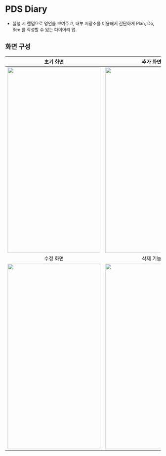# PDS Diary
- 실행 시 랜덤으로 명언을 보여주고, 내부 저장소를 이용해서 간단하게 Plan, Do, See 를 작성할 수 있는 다이어리 앱.
## 화면 구성 

| 초기 화면 | 추가 화면|
|:---:|:---:|
|<img src = "https://user-images.githubusercontent.com/96932116/207522859-d08d144f-a1ef-423c-9f6b-c729a61d4746.PNG" width="300" height="600">|<img src = "https://user-images.githubusercontent.com/96932116/207522930-9f5f19d4-0bec-4f9a-9200-0bf1ec7368c9.PNG" width="300" height="600">|
| 수정 화면 | 삭제 기능 |
|<img src = "https://user-images.githubusercontent.com/96932116/207522920-fe1f9cf2-fb42-480c-935f-2d5c6128fae0.PNG" width="300" height="600">|<img src = "https://user-images.githubusercontent.com/96932116/207522944-bf17f44c-a3b5-48b1-841a-8d3066bcf5bc.PNG" width="300" height="600">|

